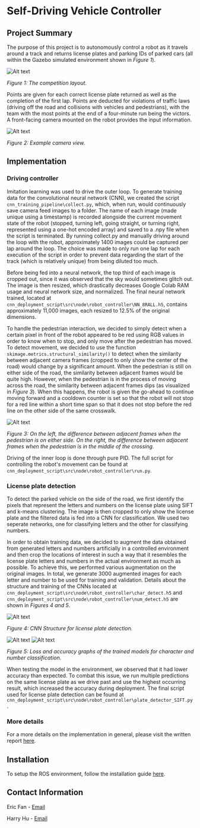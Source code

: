 # Self-Driving Vehicle Controller
## Project Summary
The purpose of this project is to autonomously control a robot as it travels around a track and returns license plates and parking IDs of parked cars (all within the Gazebo simulated environment shown in *Figure 1*). 


![Alt text](media/competition_diagram.png)

*Figure 1: The competition layout.*

Points are given for each correct license plate returned as well as the completion of the first lap. Points are deducted for violations of traffic laws (driving off the road and collisions with vehicles and pedestrians), with the team with the most points at the end of a four-minute run being the victors. A front-facing camera mounted on the robot provides the input information.

![Alt text](media/camera_view.png)

*Figure 2: Example camera view.*


## Implementation
### Driving controller

Imitation learning was used to drive the outer loop. To generate training data for the convolutional neural network (CNN), we created the script `cnn_training_pipeline\collect.py`, which, when run, would continuously save camera feed images to a folder. The name of each image (made unique using a timestamp) is recorded alongside the current movement state of the robot (stopped, turning left, going straight, or turning right, represented using a one-hot encoded array) and saved to a .npy file when the script is terminated. By running collect.py and manually driving around the loop with the robot, approximately 1400 images could be captured per lap around the loop. The choice was made to only run one lap for each execution of the script in order to prevent data regarding the start of the track (which is relatively unique) from being diluted too much.

Before being fed into a neural network, the top third of each image is cropped out, since it was observed that the sky would sometimes glitch out. The image is then resized, which drastically decreases Google Colab RAM usage and neural network size, and normalized. The final neural network trained, located at `cnn_deployment_script\src\node\robot_controller\NN_8RALL.h5`, contains approximately 11,000 images, each resized to 12.5% of the original dimensions. 

To handle the pedestrian interaction, we decided to simply detect when a certain pixel in front of the robot appeared to be red using RGB values in order to know when to stop, and only move after the pedestrian has moved. To detect movement, we decided to use the function `skimage.metrics.structural_similarity()` to detect when the similarity between adjacent camera frames (cropped to only show the center of the road) would change by a significant amount. When the pedestrian is still on either side of the road, the similarity between adjacent frames would be quite high. However, when the pedestrian is in the process of moving across the road, the similarity between adjacent frames dips (as visualized in *Figure 3*). When this happens, the robot is given the go-ahead to continue moving forward and a cooldown counter is set so that the robot will not stop for a red line within a short time span so that it does not stop before the red line on the other side of the same crosswalk.

![Alt text](media/pedestrian_detection.png)

*Figure 3: On the left, the difference between adjacent frames when the pedestrian is on either side. On the right, the difference between adjacent frames when the pedestrian is in the middle of the crossing.*

Driving of the inner loop is done through pure PID. The full script for controlling the robot's movement can be found at `cnn_deployment_script\src\node\robot_controller\run.py`.

### License plate detection
To detect the parked vehicle on the side of the road, we first identify the pixels that represent the letters and numbers on the license plate using SIFT and k-means clustering. The image is then cropped to only show the license plate and the filtered data is fed into a CNN for classification. We used two seperate networks, one  for classifying letters and the other for classifying numbers. 

In order to obtain training data, we decided to augment the data obtained from generated letters and numbers artificially in a controlled environment and then crop the locations of interest in such a way that it resembles the license plate letters and numbers in the actual environment as much as possible. To achieve this, we performed various augmentation on the original images. In total, we generate 3000 augmented images for each letter and number to be used for training and validation. Details about the structure and training of the CNNs located at `cnn_deployment_script\src\node\robot_controller\char_detect.h5` and `cnn_deployment_script\src\node\robot_controller\num_detect.h5` are shown in *Figures 4 and 5*.

![Alt text](media/license_plate_cnn_structure.jpg)

*Figure 4: CNN Structure for license plate detection.*


![Alt text](media/license_plate_num_loss_acc.jpg)
![Alt text](media/license_plate_char_loss_acc.jpg)

*Figure 5: Loss and accuracy graphs of the trained models for character and number classification.*

When testing the model in the environment, we observed that it had lower accuracy than expected. To combat this issue, we run multiple predictions on the same license plate as we drive past and use the highest occurring result, which increased the accuracy during deployment. The final script used for license plate detection can be found at `cnn_deployment_script\src\node\robot_controller\plate_detector_SIFT.py`.

### More details
For a more details on the implementation in general, please visit the written report [here](https://docs.google.com/document/d/1nBrcH8DOpMLleIeqdEdOWQSkl-nec-v0-9Zv5-VMYU4/edit?usp=sharing).


## Installation
To setup the ROS environment, follow the installation guide [here](ROS_environment/README.md).

## Contact Information
Eric Fan - [Email](mailto:ericfan1110@gmail.com)

Harry Hu - [Email](mailto:harry.ty.hu@gmail.com)
